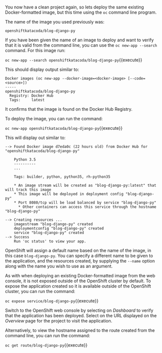 You now have a clean project again, so lets deploy the same existing Docker-formatted image, but this time using the ``oc`` command line program.

The name of the image you used previously was:

```
openshiftkatacoda/blog-django-py
```

If you have been given the name of an image to deploy and want to verify that it is valid from the command line, you can use the ``oc new-app --search`` command. For this image run:

``oc new-app --search openshiftkatacoda/blog-django-py``{{execute}}

This should display output similar to:

```
Docker images (oc new-app --docker-image=<docker-image> [--code=<source>])
-----
openshiftkatacoda/blog-django-py
  Registry: Docker Hub
  Tags:     latest
```

It confirms that the image is found on the Docker Hub Registry.

To deploy the image, you can run the command:

``oc new-app openshiftkatacoda/blog-django-py``{{execute}}

This will display out similar to:

```
--> Found Docker image d7eda0c (22 hours old) from Docker Hub for "openshiftkatacoda/blog-django-py"

    Python 3.5
    ----------
    ...

    Tags: builder, python, python35, rh-python35

    * An image stream will be created as "blog-django-py:latest" that will track this image
    * This image will be deployed in deployment config "blog-django-py"
    * Port 8080/tcp will be load balanced by service "blog-django-py"
      * Other containers can access this service through the hostname "blog-django-py"

--> Creating resources ...
    imagestream "blog-django-py" created
    deploymentconfig "blog-django-py" created
    service "blog-django-py" created
--> Success
    Run 'oc status' to view your app.
```

OpenShift will assign a default name based on the name of the image, in this case ``blog-django-py``. You can specify a different name to be given to the application, and the resources created, by supplying the ``--name`` option along with the name you wish to use as an argument.

As with when deploying an existing Docker-formatted image from the web console, it is not exposed outside of the OpenShift cluster by default. To expose the application created so it is available outside of the OpenShift cluster, you can run the command:

``oc expose service/blog-django-py``{{execute}}

Switch to the OpenShift web console by selecting on _Dashboard_ to verify that the application has been deployed. Select on the URL displayed on the _Overview_ page for the project to visit the application.

Alternatively, to view the hostname assigned to the route created from the command line, you can run the command:

``oc get route/blog-django-py``{{execute}}
